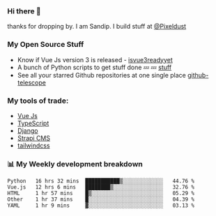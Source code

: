 ### Hi there 👋

thanks for dropping by.
I am Sandip. I build stuff at [@Pixeldust](github.com/pixeldust-in/)

###  **My Open Source Stuff**

 - Know if Vue Js version 3 is released -  [isvue3readyyet](https://github.com/sandiprb/isvue3readyyet)
 - A bunch of Python scripts to get stuff done 💤 💤 [stuff](https://github.com/sandiprb/stuff)
 - See all your starred Github repositories at one single place [github-telescope](https://github.com/sandiprb/github-telescope)



###  **My tools of trade:**
 - [Vue Js](https://github.com/vuejs/vue/)
 - [TypeScript](https://github.com/microsoft/TypeScript)
 - [Django](github.com/django/django)
 - [Strapi CMS](github.com/strapi/strapi)
 - [tailwindcss](https://github.com/tailwindlabs/tailwindcss)


###  📊 **My Weekly development breakdown**
<!--START_SECTION:waka-->
```text
Python   16 hrs 32 mins  ███████████▒░░░░░░░░░░░░░   44.76 % 
Vue.js   12 hrs 6 mins   ████████▒░░░░░░░░░░░░░░░░   32.76 % 
HTML     1 hr 57 mins    █▒░░░░░░░░░░░░░░░░░░░░░░░   05.29 % 
Other    1 hr 37 mins    █░░░░░░░░░░░░░░░░░░░░░░░░   04.39 % 
YAML     1 hr 9 mins     ▓░░░░░░░░░░░░░░░░░░░░░░░░   03.13 % 
```
<!--END_SECTION:waka-->
